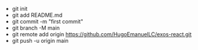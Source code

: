 * git init
* git add README.md
* git commit -m "first commit"
* git branch -M main
* git remote add origin https://github.com/HugoEmanuelLC/exos-react.git
* git push -u origin main